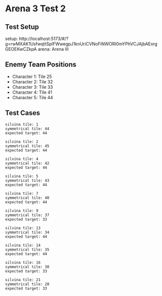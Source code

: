 # Arena 3 Test 2

## Test Setup

setup: http://localhost:5173/#/?g=rwMXAK1UsfwqttSplFWwegpJ1knUriCVNoFiNWORI0mYPhVCJAjbAExrgGEOEKwCZkpA
arena: Arena III

## Enemy Team Positions

- Character 1: Tile 25
- Character 2: Tile 32
- Character 3: Tile 33
- Character 4: Tile 41
- Character 5: Tile 44

## Test Cases

```
silvina tile: 1
symmetrical tile: 44
expected target: 44
```

```
silvina tile: 2
symmetrical tile: 45
expected target: 44
```

```
silvina tile: 4
symmetrical tile: 42
expected target: 44
```

```
silvina tile: 5
symmetrical tile: 43
expected target: 44
```

```
silvina tile: 7
symmetrical tile: 40
expected target: 44
```

```
silvina tile: 9
symmetrical tile: 37
expected target: 33
```

```
silvina tile: 13
symmetrical tile: 34
expected target: 44
```

```
silvina tile: 14
symmetrical tile: 35
expected target: 44
```

```
silvina tile: 16
symmetrical tile: 30
expected target: 33
```

```
silvina tile: 21
symmetrical tile: 28
expected target: 33
```
